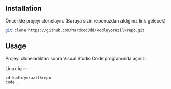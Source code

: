 
## Installation

Öncelikle projeyi clonelayın. (Buraya sizin reponuzdan aldığınız link gelecek)

```bash
git clone https://github.com/hardcod3dd/kodluyoruzilkrepo.git
```

## Usage

Projeyi cloneladıktan sonra Visual Studio Code programında açınız.

Linux için:
```linux
cd kodluyoruzilkrepo
code .
```